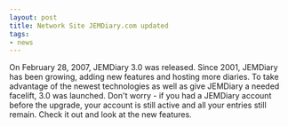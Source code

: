 ```yaml
---
layout: post
title: Network Site JEMDiary.com updated
tags:
- news
---
```

On February 28, 2007, JEMDiary 3.0 was released. Since 2001, JEMDiary has been growing, adding new features and hosting more diaries. To take advantage of the newest technologies as well as give JEMDiary a needed facelift, 3.0 was launched. Don't worry - if you had a JEMDiary account before the upgrade, your account is still active and all your entries still remain. Check it out and look at the new features.
